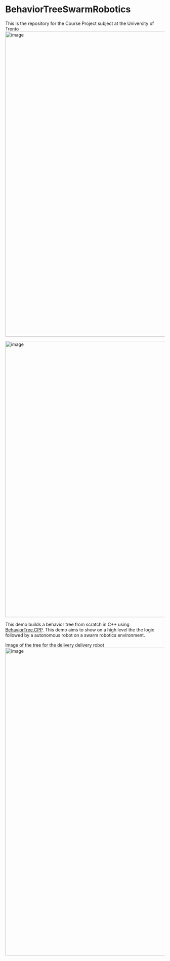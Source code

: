 # BehaviorTreeSwarmRobotics
This is the repository for the Course Project subject at the University of Trento
<img width="961" alt="image" src="https://user-images.githubusercontent.com/83652632/211546254-bd497f75-dd33-4899-b09f-86d7a48db85b.png">

<img width="870" alt="image" src="https://user-images.githubusercontent.com/83652632/211357098-e5393509-9604-4452-a7d6-3db49da89bcd.png">


This demo builds a behavior tree from scratch in C++ using [BehaviorTree.CPP](https://www.behaviortree.dev/). This demo aims to show on a high level the the logic followed by a autonomous robot on a swarm robotics environment.

Image of the tree for the delivery delivery robot
<img width="970" alt="image" src="https://user-images.githubusercontent.com/83652632/211549077-0a94c4a3-cb40-4c0d-8090-e4f55f9c6991.png">

